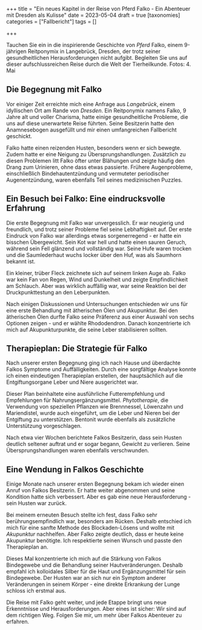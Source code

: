 +++
title = "Ein neues Kapitel in der Reise von Pferd Falko - Ein Abenteuer mit Dresden als Kulisse"
date = 2023-05-04
draft = true
[taxonomies]
categories = ["Fallbericht"]
tags = []

+++

Tauchen Sie ein in die inspirierende Geschichte von *Pferd* Falko, einem 9-jährigen Reitponymix in Langebrück, Dresden, der trotz seiner gesundheitlichen Herausforderungen nicht aufgibt. Begleiten Sie uns auf dieser aufschlussreichen Reise durch die Welt der Tierheilkunde.
Fotos: 4. Mai
<!-- more -->

## Die Begegnung mit Falko
Vor einiger Zeit erreichte mich eine Anfrage aus *Langebrück*, einem idyllischen Ort am Rande von *Dresden*. Ein Reitponymix namens Falko, 9 Jahre alt und voller Charisma, hatte einige gesundheitliche Probleme, die uns auf diese unerwartete Reise führten. Seine Besitzerin hatte den Anamnesebogen ausgefüllt und mir einen umfangreichen Fallbericht geschickt.

Falko hatte einen reizenden Husten, besonders wenn er sich bewegte. Zudem hatte er eine Neigung zu Übersprungshandlungen. Zusätzlich zu diesen Problemen litt Falko öfter unter Blähungen und zeigte häufig den Drang zum Urinieren, ohne dass etwas passierte. Frühere Augenprobleme, einschließlich Bindehautentzündung und vermuteter periodischer Augenentzündung, waren ebenfalls Teil seines medizinischen Puzzles.

## Ein Besuch bei Falko: Eine eindrucksvolle Erfahrung
Die erste Begegnung mit Falko war unvergesslich. Er war neugierig und freundlich, und trotz seiner Probleme fiel seine Lebhaftigkeit auf. Der erste Eindruck von Falko war allerdings etwas sorgenerregend - er hatte ein bisschen Übergewicht. Sein Kot war hell und hatte einen sauren Geruch, während sein Fell glänzend und vollständig war. Seine Hufe waren trocken und die Saumlederhaut wuchs locker über den Huf, was als Saumhorn bekannt ist.

Ein kleiner, trüber Fleck zeichnete sich auf seinem linken Auge ab. Falko war kein Fan von Regen, Wind und Dunkelheit und zeigte Empfindlichkeit am Schlauch. Aber was wirklich auffällig war, war seine Reaktion bei der Druckpunkttestung an den Leberpunkten.

Nach einigen Diskussionen und Untersuchungen entschieden wir uns für eine erste Behandlung mit ätherischen Ölen und Akupunktur. Bei den ätherischen Ölen durfte Falko seine Präferenz aus einer Auswahl von sechs Optionen zeigen - und er wählte Rhododendron. Danach konzentrierte ich mich auf Akupunkturpunkte, die seine Leber stabilisieren sollten.

## Therapieplan: Die Strategie für Falko
Nach unserer ersten Begegnung ging ich nach Hause und überdachte Falkos Symptome und Auffälligkeiten. Durch eine sorgfältige Analyse konnte ich einen eindeutigen Therapieplan erstellen, der hauptsächlich auf die Entgiftungsorgane Leber und Niere ausgerichtet war.

Dieser Plan beinhaltete eine ausführliche Futterempfehlung und Empfehlungen für Nahrungsergänzungsmittel. *Phytotherapie*, die Verwendung von speziellen Pflanzen wie Brennnessel, Löwenzahn und Mariendistel, wurde auch eingeführt, um die Leber und Nieren bei der Entgiftung zu unterstützen. Bentonit wurde ebenfalls als zusätzliche Unterstützung vorgeschlagen.

Nach etwa vier Wochen berichtete Falkos Besitzerin, dass sein Husten deutlich seltener auftrat und er sogar begann, Gewicht zu verlieren. Seine Übersprungshandlungen waren ebenfalls verschwunden.

## Eine Wendung in Falkos Geschichte
Einige Monate nach unserer ersten Begegnung bekam ich wieder einen Anruf von Falkos Besitzerin. Er hatte weiter abgenommen und seine Kondition hatte sich verbessert. Aber es gab eine neue Herausforderung - sein Husten war zurück.

Bei meinem erneuten Besuch stellte ich fest, dass Falko sehr berührungsempfindlich war, besonders am Rücken. Deshalb entschied ich mich für eine sanfte Methode des Blockaden-Lösens und wollte mit *Akupunktur* nachhelfen. Aber Falko zeigte deutlich, dass er heute keine Akupunktur benötigte. Ich respektierte seinen Wunsch und passte den Therapieplan an.

Dieses Mal konzentrierte ich mich auf die Stärkung von Falkos Bindegewebe und die Behandlung seiner Hautveränderungen. Deshalb empfahl ich kolloidales Silber für die Haut und Ergänzungsmittel für sein Bindegewebe. Der Husten war an sich nur ein Symptom anderer Veränderungen in seinem Körper - eine direkte Erkrankung der Lunge schloss ich erstmal aus.

Die Reise mit Falko geht weiter, und jede Etappe bringt uns neue Erkenntnisse und Herausforderungen. Aber eines ist sicher: Wir sind auf dem richtigen Weg. Folgen Sie mir, um mehr über Falkos Abenteuer zu erfahren.